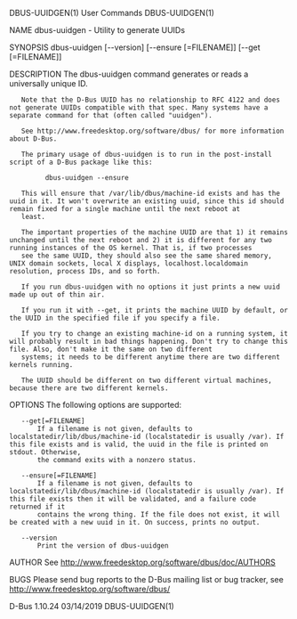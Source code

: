 DBUS-UUIDGEN(1)                                                                                 User Commands                                                                                 DBUS-UUIDGEN(1)



NAME
       dbus-uuidgen - Utility to generate UUIDs

SYNOPSIS
       dbus-uuidgen [--version] [--ensure [=FILENAME]] [--get [=FILENAME]]


DESCRIPTION
       The dbus-uuidgen command generates or reads a universally unique ID.

       Note that the D-Bus UUID has no relationship to RFC 4122 and does not generate UUIDs compatible with that spec. Many systems have a separate command for that (often called "uuidgen").

       See http://www.freedesktop.org/software/dbus/ for more information about D-Bus.

       The primary usage of dbus-uuidgen is to run in the post-install script of a D-Bus package like this:

             dbus-uuidgen --ensure

       This will ensure that /var/lib/dbus/machine-id exists and has the uuid in it. It won't overwrite an existing uuid, since this id should remain fixed for a single machine until the next reboot at
       least.

       The important properties of the machine UUID are that 1) it remains unchanged until the next reboot and 2) it is different for any two running instances of the OS kernel. That is, if two processes
       see the same UUID, they should also see the same shared memory, UNIX domain sockets, local X displays, localhost.localdomain resolution, process IDs, and so forth.

       If you run dbus-uuidgen with no options it just prints a new uuid made up out of thin air.

       If you run it with --get, it prints the machine UUID by default, or the UUID in the specified file if you specify a file.

       If you try to change an existing machine-id on a running system, it will probably result in bad things happening. Don't try to change this file. Also, don't make it the same on two different
       systems; it needs to be different anytime there are two different kernels running.

       The UUID should be different on two different virtual machines, because there are two different kernels.

OPTIONS
       The following options are supported:

       --get[=FILENAME]
           If a filename is not given, defaults to localstatedir/lib/dbus/machine-id (localstatedir is usually /var). If this file exists and is valid, the uuid in the file is printed on stdout. Otherwise,
           the command exits with a nonzero status.

       --ensure[=FILENAME]
           If a filename is not given, defaults to localstatedir/lib/dbus/machine-id (localstatedir is usually /var). If this file exists then it will be validated, and a failure code returned if it
           contains the wrong thing. If the file does not exist, it will be created with a new uuid in it. On success, prints no output.

       --version
           Print the version of dbus-uuidgen

AUTHOR
       See http://www.freedesktop.org/software/dbus/doc/AUTHORS

BUGS
       Please send bug reports to the D-Bus mailing list or bug tracker, see http://www.freedesktop.org/software/dbus/



D-Bus 1.10.24                                                                                     03/14/2019                                                                                  DBUS-UUIDGEN(1)
